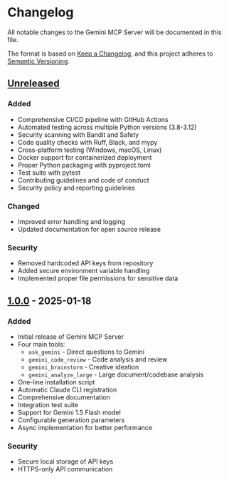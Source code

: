 # Changelog

All notable changes to the Gemini MCP Server will be documented in this file.

The format is based on [Keep a Changelog](https://keepachangelog.com/en/1.0.0/),
and this project adheres to [Semantic Versioning](https://semver.org/spec/v2.0.0.html).

## [Unreleased]

### Added
- Comprehensive CI/CD pipeline with GitHub Actions
- Automated testing across multiple Python versions (3.8-3.12)
- Security scanning with Bandit and Safety
- Code quality checks with Ruff, Black, and mypy
- Cross-platform testing (Windows, macOS, Linux)
- Docker support for containerized deployment
- Proper Python packaging with pyproject.toml
- Test suite with pytest
- Contributing guidelines and code of conduct
- Security policy and reporting guidelines

### Changed
- Improved error handling and logging
- Updated documentation for open source release

### Security
- Removed hardcoded API keys from repository
- Added secure environment variable handling
- Implemented proper file permissions for sensitive data

## [1.0.0] - 2025-01-18

### Added
- Initial release of Gemini MCP Server
- Four main tools:
  - `ask_gemini` - Direct questions to Gemini
  - `gemini_code_review` - Code analysis and review
  - `gemini_brainstorm` - Creative ideation
  - `gemini_analyze_large` - Large document/codebase analysis
- One-line installation script
- Automatic Claude CLI registration
- Comprehensive documentation
- Integration test suite
- Support for Gemini 1.5 Flash model
- Configurable generation parameters
- Async implementation for better performance

### Security
- Secure local storage of API keys
- HTTPS-only API communication

[Unreleased]: https://github.com/ethanhouseworth1/gemini-mcp/compare/v1.0.0...HEAD
[1.0.0]: https://github.com/ethanhouseworth1/gemini-mcp/releases/tag/v1.0.0